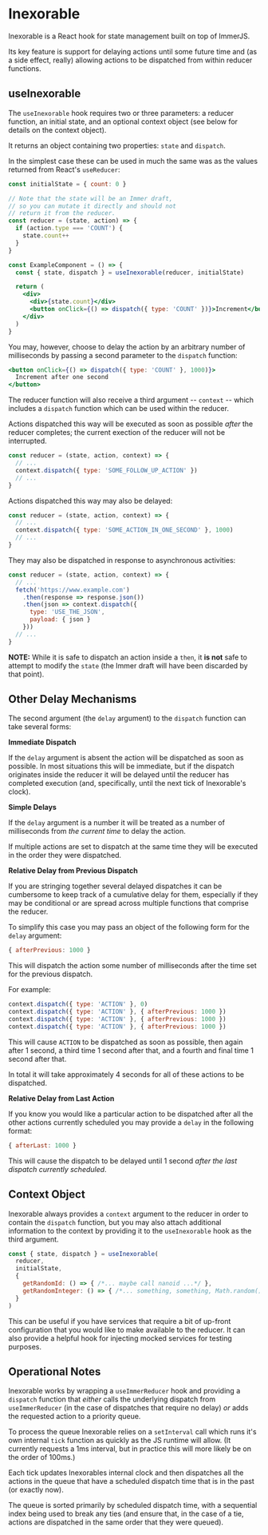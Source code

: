 # Inexorable

Inexorable is a React hook for state management built on top of ImmerJS.

Its key feature is support for delaying actions until some future time and (as a side effect, really) allowing actions to be dispatched from within reducer functions.

## useInexorable

The `useInexorable` hook requires two or three parameters: a reducer function, an initial state, and an optional context object (see below for details on the context object).

It returns an object containing two properties: `state` and `dispatch`.

In the simplest case these can be used in much the same was as the values returned from React's `useReducer`:

```jsx
const initialState = { count: 0 }

// Note that the state will be an Immer draft,
// so you can mutate it directly and should not
// return it from the reducer.
const reducer = (state, action) => {
  if (action.type === 'COUNT') {
    state.count++
  }
}

const ExampleComponent = () => {
  const { state, dispatch } = useInexorable(reducer, initialState)

  return (
    <div>
      <div>{state.count}</div>
      <button onClick={() => dispatch({ type: 'COUNT' })}>Increment</button>
    </div>
  )
}
```

You may, however, choose to delay the action by an arbitrary number of milliseconds by passing a second parameter to the `dispatch` function:

```jsx
<button onClick={() => dispatch({ type: 'COUNT' }, 1000)}>
  Increment after one second
</button>
```

The reducer function will also receive a third argument -- `context` -- which includes a `dispatch` function which can be used within the reducer.

Actions dispatched this way will be executed as soon as possible _after_ the reducer completes; the current exection of the reducer will not be interrupted.

```jsx
const reducer = (state, action, context) => {
  // ...
  context.dispatch({ type: 'SOME_FOLLOW_UP_ACTION' })
  // ...
}
```

Actions dispatched this way may also be delayed:

```jsx
const reducer = (state, action, context) => {
  // ...
  context.dispatch({ type: 'SOME_ACTION_IN_ONE_SECOND' }, 1000)
  // ...
}
```

They may also be dispatched in response to asynchronous activities:

```jsx
const reducer = (state, action, context) => {
  // ...
  fetch('https://www.example.com')
    .then(response => response.json())
    .then(json => context.dispatch({
      type: 'USE_THE_JSON',
      payload: { json }
    }))
  // ...
}
```

**NOTE:** While it is safe to dispatch an action inside a `then`, it **is not** safe to attempt to modify the `state` (the Immer draft will have been discarded by that point).

## Other Delay Mechanisms

The second argument (the `delay` argument) to the `dispatch` function can take several forms:

**Immediate Dispatch**

If the `delay` argument is absent the action will be dispatched as soon as possible. In most situations this will be immediate, but if the dispatch originates inside the reducer it will be delayed until the reducer has completed execution (and, specifically, until the next tick of Inexorable's clock).

**Simple Delays**

If the `delay` argument is a number it will be treated as a number of milliseconds from _the current time_ to delay the action.

If multiple actions are set to dispatch at the same time they will be executed in the order they were dispatched.

**Relative Delay from Previous Dispatch**

If you are stringing together several delayed dispatches it can be cumbersome to keep track of a cumulative delay for them, especially if they may be conditional or are spread across multiple functions that comprise the reducer.

To simplify this case you may pass an object of the following form for the `delay` argument:
```javascript
{ afterPrevious: 1000 }
```

This will dispatch the action some number of milliseconds after the time set for the previous dispatch.

For example:
```javascript
context.dispatch({ type: 'ACTION' }, 0)
context.dispatch({ type: 'ACTION' }, { afterPrevious: 1000 })
context.dispatch({ type: 'ACTION' }, { afterPrevious: 1000 })
context.dispatch({ type: 'ACTION' }, { afterPrevious: 1000 })
```

This will cause `ACTION` to be dispatched as soon as possible, then again after 1 second, a third time 1 second after that, and a fourth and final time 1 second after that.

In total it will take approximately 4 seconds for all of these actions to be dispatched.

**Relative Delay from Last Action**

If you know you would like a particular action to be dispatched after all the other actions currently scheduled you may provide a `delay` in the following format:

```javascript
{ afterLast: 1000 }
```

This will cause the dispatch to be delayed until 1 second _after the last dispatch currently scheduled_.

## Context Object

Inexorable always provides a `context` argument to the reducer in order to contain the `dispatch` function, but you may also attach additional information to the context by providing it to the `useInexorable` hook as the third argument.

```javascript
const { state, dispatch } = useInexorable(
  reducer,
  initialState,
  {
    getRandomId: () => { /*... maybe call nanoid ...*/ },
    getRandomInteger: () => { /*... something, something, Math.random() ...*/ }
  }
)
```

This can be useful if you have services that require a bit of up-front configuration that you would like to make available to the reducer. It can also provide a helpful hook for injecting mocked services for testing purposes.

## Operational Notes

Inexorable works by wrapping a `useImmerReducer` hook and providing a `dispatch` function that _either_ calls the underlying dispatch from `useImmerReducer` (in the case of dispatches that require no delay) _or_ adds the requested action to a priority queue.

To process the queue Inexorable relies on a `setInterval` call which runs it's own internal `tick` function as quickly as the JS runtime will allow. (It currently requests a 1ms interval, but in practice this will more likely be on the order of 100ms.)

Each tick updates Inexorables internal clock and then dispatches all the actions in the queue that have a scheduled dispatch time that is in the past (or exactly now).

The queue is sorted primarily by scheduled dispatch time, with a sequential index being used to break any ties (and ensure that, in the case of a tie, actions are dispatched in the same order that they were queued).